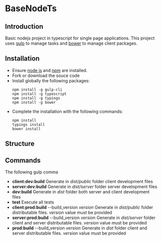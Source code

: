 # BaseNodeTs

## Introduction
Basic nodejs project in typescript for single page applications.
This project uses [gulp](http://http://gulpjs.com) to manage tasks and [bower](https://bower.io) to manage client packages.

## Installation
* Ensure [node js](https://nodejs.org) and [npm](https://www.npmjs.com/) are installed.
* Fork or download the souce code
* Install globally the following packages:
    ```
    npm install -g gulp-cli
    npm install -g typescript
    npm install -g typings
    npm install -g bower
    ```
* Complete the installation with the following commands:
    ```
    npm install
    typings install
    bower install
    ```
## Structure

## Commands

The following gulp comma

* **client:dev:build**
	Generate in *dist/public* folder client development files
* **server:dev:build**
	Generate in *dist/server* folder server development files
* **dev:build**
	Generate in *dist* folder both server and client development files
* **test**
	Execute all tests
* **client:prod:build** --build_version *version*
	Generate in *dist/public* folder distributable files. *version* value must be provided
* **server:prod:build** --build_version  *version*
	Generate in *dist/server* folder client and server distributable files. *version* value must be provided
* **prod:build** --build_version *version*
	Generate in *dist* folder client and server distributable files. *version* value must be provided

